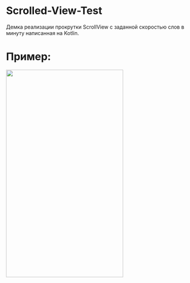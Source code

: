# Scrolled-View-Test
Демка реализации прокрутки ScrollView с заданной скоростью слов в минуту написанная на Kotlin.

# Пример:
<img src="https://github.com/alexeynobody/Scrolled-View-Test/blob/master/demo/scrolledview-demo.gif" width="320" height="569" />
